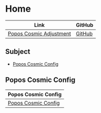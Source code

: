 

# Home

| Link | GitHub |
| ---- | ------ |
| [Popos Cosmic Adjustment](https://samwhelp.github.io/popos-cosmic-adjustment/) | [GitHub](https://github.com/samwhelp/popos-cosmic-adjustment) |




## Subject

* [Popos Cosmic Config](#popos-cosmic-config)




## Popos Cosmic Config

| Popos Cosmic Config |
| ------------------- |
| [Popos Cosmic Config](https://github.com/samwhelp/popos-cosmic-adjustment/tree/main/prototype/main) |
